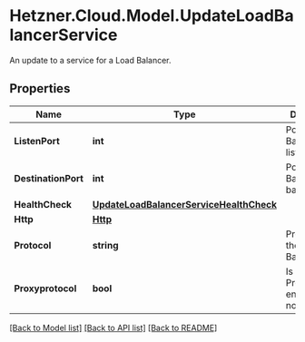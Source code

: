 # Hetzner.Cloud.Model.UpdateLoadBalancerService
An update to a service for a Load Balancer.

## Properties

Name | Type | Description | Notes
------------ | ------------- | ------------- | -------------
**ListenPort** | **int** | Port the Load Balancer listens on | 
**DestinationPort** | **int** | Port the Load Balancer will balance to | [optional] 
**HealthCheck** | [**UpdateLoadBalancerServiceHealthCheck**](UpdateLoadBalancerServiceHealthCheck.md) |  | [optional] 
**Http** | [**Http**](Http.md) |  | [optional] 
**Protocol** | **string** | Protocol of the Load Balancer | [optional] 
**Proxyprotocol** | **bool** | Is Proxyprotocol enabled or not | [optional] 

[[Back to Model list]](../../README.md#documentation-for-models) [[Back to API list]](../../README.md#documentation-for-api-endpoints) [[Back to README]](../../README.md)

